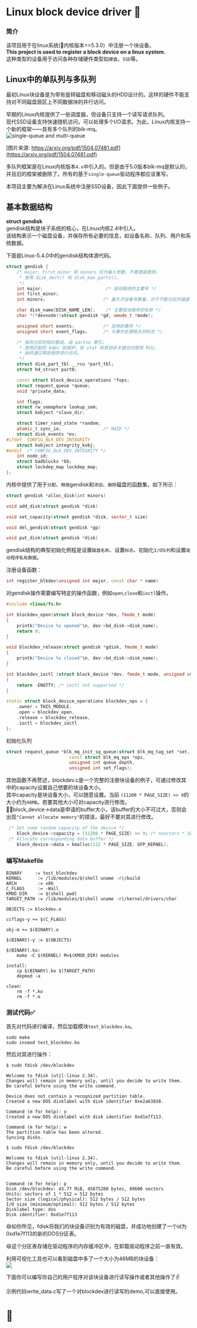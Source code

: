 # Linux block device driver :floppy_disk:
### 简介
该项目用于在linux系统(:pushpin:内核版本>=5.3.0）中注册一个块设备。<br/>
**This project is used to register a block device on a linux system.**<br/>
这种类型的设备用于访问各种存储硬件类型如`硬盘`，`SSD`等。

## Linux中的单队列与多队列
最初Linux块设备是为带有旋转磁盘和移动磁头的HDD设计的。这样的硬件不能支持对不同磁盘扇区上不同数据块的并行访问。

早期的Linux内核提供了一些调度器，但设备只支持一个读写请求队列。<br/>
现代SSD设备支持快速随机访问，可以处理多个I/O请求。为此，Linux内核支持一个新的框架——具有多个队列的blk-mq。<br/>
![single-queue and multi-queue](https://github.com/fusemen/block_device/assets/122666739/057aad3b-89ed-497e-baa3-12bb932a9e86)

[图片来源: https://arxiv.org/pdf/1504.07481.pdf](https://arxiv.org/pdf/1504.07481.pdf)

多队列框架是在Linux内核版本`4.x`中引入的。但是由于5.0版本blk-mq是默认的，并且旧的框架被删除了。所有的基于`single-queue`驱动程序都应该重写。

本项目主要为解决在Linux系统中注册SSD设备，因此下面提供一些例子。
## 基本数据结构
**struct gendisk**<br/>
gendisk结构是块子系统的核心，在Linux内核2.4中引入。<br/>
该结构表示一个磁盘设备，并保存所有必要的信息，如设备名称、队列、用户和系统数据。

下面是Linux-5.4.0中的gendisk结构体源代码。
```cpp
struct gendisk {
	/* major、first_minor 和 minors 仅为输入参数，不要直接使用。
	 * 使用 disk_devt() 和 disk_max_parts()。
	 */
	int major;                        /* 驱动程序的主要号 */
	int first_minor;
	int minors;                      /* 最大次设备号数量，对于不能分区的磁盘 =1。 */

	char disk_name[DISK_NAME_LEN];    /* 主要驱动程序的名称 */
	char *(*devnode)(struct gendisk *gd, umode_t *mode);

	unsigned short events;           /* 支持的事件 */
	unsigned short event_flags;      /* 与事件处理相关的标志 */

	/* 指向分区的指针数组，由 partno 索引。
	 * 使用匹配的 bdev 锁保护，但 stat 和其他非关键访问使用 RCU。
	 * 始终通过帮助程序进行访问。
	 */
	struct disk_part_tbl __rcu *part_tbl;
	struct hd_struct part0;

	const struct block_device_operations *fops;
	struct request_queue *queue;
	void *private_data;

	int flags;
	struct rw_semaphore lookup_sem;
	struct kobject *slave_dir;

	struct timer_rand_state *random;
	atomic_t sync_io;                /* RAID */
	struct disk_events *ev;
#ifdef  CONFIG_BLK_DEV_INTEGRITY
	struct kobject integrity_kobj;
#endif  /* CONFIG_BLK_DEV_INTEGRITY */
	int node_id;
	struct badblocks *bb;
	struct lockdep_map lockdep_map;
};
```


内核中提供了用于`分配`、`释放`gendisk和`添加`、`删除`磁盘的函数集，如下所示：

```cpp
struct gendisk *alloc_disk(int minors) 

void add_disk(struct gendisk *disk) 

void set_capacity(struct gendisk *disk, sector_t size)  

void del_gendisk(struct gendisk *gp) 

void put_disk(struct gendisk *disk) 
```

gendisk结构的典型初始化例程是设置`磁盘名称`、设置`标志`、初始化`I/O队列`和设置`驱动程序私有数据`。

注册设备函数：

```cpp
int register_blkdev(unsigned int major, const char * name)
```

对gendisk操作需要编写特定的操作函数，例如`open`,`close`和`ioctl`操作。

```cpp
#include <linux/fs.h>

int blockdev_open(struct block_device *dev, fmode_t mode)
{
    printk("Device %s opened"\n, dev->bd_disk->disk_name);
    return 0;
}

void blockdev_release(struct gendisk *gdisk, fmode_t mode)
{
    printk("Device %s closed"\n, dev->bd_disk->disk_name);
}

int blockdev_ioctl (struct block_device *dev, fmode_t mode, unsigned cmd, unsigned long arg)
{
    return -ENOTTY; /* ioctl not supported */
}

static struct block_device_operations blockdev_ops = {
    .owner = THIS_MODULE,
    .open = blockdev_open,
    .release = blockdev_release,
    .ioctl = blockdev_ioctl
};
```

初始化队列

```cpp
struct request_queue *blk_mq_init_sq_queue(struct blk_mq_tag_set *set,
                        const struct blk_mq_ops *ops,
                        unsigned int queue_depth,
                        unsigned int set_flags);
```

其他函数不再赘述，blockdev.c是一个完整的注册块设备的例子，可通过修改其中的capacity设置自己想要的块设备大小。<br/>
其中capacity是块设备大小，可以随意设置。当前 `(11200 * PAGE_SIZE) >> 9`的大小约为`46MB`。若要其他大小可对capacity进行修改。<br/>
:no_entry_sign::bell:block_device->data是申请的buffer大小，该buffer的大小不可过大，否则会出现`"Cannot allocate memory"`的错误，最好不要对其进行修改。

```cpp
 /* Set some random capacity of the device */
    block_device->capacity = (11200 * PAGE_SIZE) >> 9; /* nsectors * SECTOR_SIZE; */
 /* Allocate corresponding data buffer */
    block_device->data = kmalloc(112 * PAGE_SIZE, GFP_KERNEL);
```

### 编写Makefile

```
BINARY     := test_blockdev
KERNEL      := /lib/modules/$(shell uname -r)/build
ARCH        := x86
C_FLAGS     := -Wall
KMOD_DIR    := $(shell pwd)
TARGET_PATH := /lib/modules/$(shell uname -r)/kernel/drivers/char

OBJECTS := blockdev.o

ccflags-y += $(C_FLAGS)

obj-m += $(BINARY).o

$(BINARY)-y := $(OBJECTS)

$(BINARY).ko:
	make -C $(KERNEL) M=$(KMOD_DIR) modules

install:
	cp $(BINARY).ko $(TARGET_PATH)
	depmod -a

clean:
	rm -f *.ko
	rm -f *.o
```


### 测试代码:white_check_mark:
首先对代码进行编译，然后加载模块`test_blockdev.ko`。
```
sudo make
sudo insmod test_blockdev.ko
```

然后对其进行操作：

```
$ sudo fdisk /dev/blockdev

Welcome to fdisk (util-linux 2.34).
Changes will remain in memory only, until you decide to write them.
Be careful before using the write command.

Device does not contain a recognized partition table.
Created a new DOS disklabel with disk identifier 0xe2a63838.

Command (m for help): o
Created a new DOS disklabel with disk identifier 0xd1e7f113.

Command (m for help): w 
The partition table has been altered.
Syncing disks.

$ sudo fdisk /dev/blockdev

Welcome to fdisk (util-linux 2.34).
Changes will remain in memory only, until you decide to write them.
Be careful before using the write command.


Command (m for help): p
Disk /dev/blockdev: 43.77 MiB, 45875200 bytes, 89600 sectors
Units: sectors of 1 * 512 = 512 bytes
Sector size (logical/physical): 512 bytes / 512 bytes
I/O size (minimum/optimal): 512 bytes / 512 bytes
Disklabel type: dos
Disk identifier: 0xd1e7f113
```

:smile:如你所见，fdisk将我们的块设备识别为有效的磁盘，并成功地创建了一个id为0xd1e7f113的新的DOS分区表。

:smile:这个分区表存储在驱动程序的内存缓冲区中，在卸载驱动程序之前一直有效。

利用可视化工具也可以看到磁盘中多了一个大小为46MB的块设备：
<br/>
<a > 
    <img src='./blkdev.png' />
</a>
<br/>

下面你可以编写你自己的用户程序对该块设备进行读写操作或者其他操作了:v:

示例代码write_data.c写了一个对blockdev进行读写的demo,可以直接使用。
# :gift_heart:
